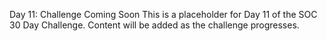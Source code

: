 Day 11: Challenge Coming Soon
This is a placeholder for Day 11 of the SOC 30 Day Challenge.
Content will be added as the challenge progresses.
